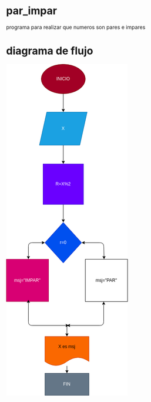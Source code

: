 # par_impar
programa para realizar que numeros son pares e impares

# diagrama de flujo
![diagrama de flujo](diagrama.png "diagrama de flujo")
